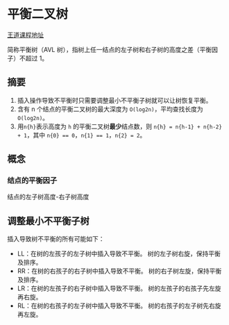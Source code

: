 <author-info date="1648567490060"></author-info>

# 平衡二叉树

[王道课程地址](https://appp8tlckwa5126.h5.xiaoeknow.com/v1/course/video/v_608277a7e4b09890f0e651dd?type=2&pro_id=p_61ae1375e4b0dabb65a2508f)

简称平衡树（AVL 树），指树上任一结点的左子树和右子树的高度之差（平衡因子）不超过 1。

## 摘要

1. 插入操作导致不平衡时只需要调整最小不平衡子树就可以让树恢复平衡。
2. 含有 n 个结点的平衡二叉树的最大深度为 `O(log2n)`，平均查找长度为`O(log2n)`。
3. 用`n{h}`表示高度为 `h` 的平衡二叉树**最少**结点数，则 `n{h} = n{h-1} + n{h-2} + 1`，其中 `n{0} == 0`，`n{1} == 1`，`n{2} = 2`。

## 概念

### 结点的平衡因子

结点的左子树高度-右子树高度

## 调整最小不平衡子树

插入导致树不平衡的所有可能如下：

- LL：在树的左孩子的左子树中插入导致不平衡。
  树的左子树右旋，保持平衡及排序。
- RR：在树的右孩子的右子树中插入导致不平衡。
  树的右子树左旋，保持平衡及排序。
- LR：在树的左孩子的右子树中插入导致不平衡。
  树的左孩子的右孩子先左旋再右旋。
- RL：在树的右孩子的左子树中插入导致不平衡。
  树的右孩子的左子树先右旋再左旋。
